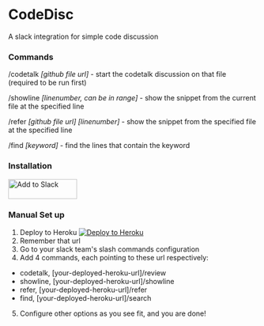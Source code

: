 # CodeDisc

A slack integration for simple code discussion

### Commands
/codetalk *[github file url]* - start the codetalk discussion on that file (required to be run first)

/showline *[linenumber, can be in range]* - show the snippet from the current file at the specified line

/refer *[github file url]* *[linenumber]* - show the snippet from the specified file at the specified line

/find *[keyword]* - find the lines that contain the keyword

### Installation
 <a href="https://slack.com/oauth/v2/authorize?client_id=2943562887175.2970828686849&scope=commands&user_scope="><img alt="Add to Slack" height="40" width="139" src="https://platform.slack-edge.com/img/add_to_slack.png" srcSet="https://platform.slack-edge.com/img/add_to_slack.png 1x, https://platform.slack-edge.com/img/add_to_slack@2x.png 2x" /></a>

### Manual Set up
1. Deploy to Heroku [![Deploy to Heroku](https://www.herokucdn.com/deploy/button.png)](https://heroku.com/deploy)		
2. Remember that url 		
3. Go to your slack team's slash commands configuration		
4. Add 4 commands, each pointing to these url respectively:		
 * codetalk, [your-deployed-heroku-url]/review		
 * showline, [your-deployed-heroku-url]/showline		
 * refer, [your-deployed-heroku-url]/refer		
 * find, [your-deployed-heroku-url]/search
5. Configure other options as you see fit, and you are done!
